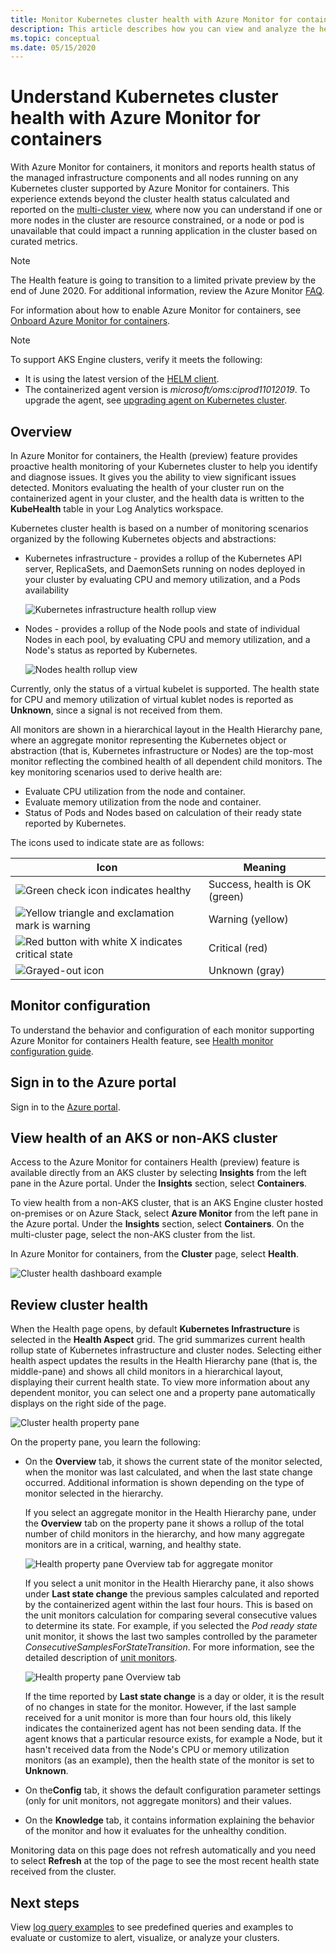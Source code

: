 ```yaml
---
title: Monitor Kubernetes cluster health with Azure Monitor for containers | Microsoft Docs
description: This article describes how you can view and analyze the health of your AKS and non-AKS clusters with Azure Monitor for containers.
ms.topic: conceptual
ms.date: 05/15/2020
---
```


# Understand Kubernetes cluster health with Azure Monitor for containers

With Azure Monitor for containers, it monitors and reports health status of the managed infrastructure components and all nodes running on any Kubernetes cluster supported by Azure Monitor for containers. This experience extends beyond the cluster health status calculated and reported on the [multi-cluster view](container-insights-analyze.md#multi-cluster-view-from-azure-monitor), where now you can understand if one or more nodes in the cluster are resource constrained, or a node or pod is unavailable that could impact a running application in the cluster based on curated metrics.

>[!NOTE]
>The Health feature is going to transition to a limited private preview by the end of June 2020. For additional information, review the Azure Monitor [FAQ](../faq.md#health-feature-is-in-limited-private-preview).
>

For information about how to enable Azure Monitor for containers, see [Onboard Azure Monitor for containers](container-insights-onboard.md).

>[!NOTE]
>To support AKS Engine clusters, verify it meets the following:
>- It is using the latest version of the [HELM client](https://helm.sh/docs/using_helm/).
>- The containerized agent version is *microsoft/oms:ciprod11012019*. To upgrade the agent, see [upgrading agent on Kubernetes cluster](container-insights-manage-agent.md#upgrade-agent-on-monitored-kubernetes-cluster).
>

## Overview

In Azure Monitor for containers, the Health (preview) feature provides proactive health monitoring of your Kubernetes cluster to help you identify and diagnose issues. It gives you the ability to view significant issues detected. Monitors evaluating the health of your cluster run on the containerized agent in your cluster, and the health data is written to the **KubeHealth** table in your Log Analytics workspace. 

Kubernetes cluster health is based on a number of monitoring scenarios organized by the following Kubernetes objects and abstractions:

- Kubernetes infrastructure - provides a rollup of the Kubernetes API server, ReplicaSets, and DaemonSets running on nodes deployed in your cluster by evaluating CPU and memory utilization, and a Pods availability

    ![Kubernetes infrastructure health rollup view](./media/container-insights-health/health-view-kube-infra-01.png)

- Nodes - provides a rollup of the Node pools and state of individual Nodes in each pool, by evaluating CPU and memory utilization, and a Node's status as reported by Kubernetes.

    ![Nodes health rollup view](./media/container-insights-health/health-view-nodes-01.png)

Currently, only the status of a virtual kubelet is supported. The health state for CPU and memory utilization of virtual kublet nodes is reported as **Unknown**, since a signal is not received from them.

All monitors are shown in a hierarchical layout in the Health Hierarchy pane, where an aggregate monitor representing the Kubernetes object or abstraction (that is, Kubernetes infrastructure or Nodes) are the top-most monitor reflecting the combined health of all dependent child monitors. The key monitoring scenarios used to derive health are:

* Evaluate CPU utilization from the node and container.
* Evaluate memory utilization from the node and container.
* Status of Pods and Nodes based on calculation of their ready state reported by Kubernetes.

The icons used to indicate state are as follows:

|Icon|Meaning|  
|--------|-----------|  
|![Green check icon indicates healthy](./media/container-insights-health/healthyicon.png)|Success, health is OK (green)|  
|![Yellow triangle and exclamation mark is warning](./media/container-insights-health/warningicon.png)|Warning (yellow)|  
|![Red button with white X indicates critical state](./media/container-insights-health/criticalicon.png)|Critical (red)|  
|![Grayed-out icon](./media/container-insights-health/grayicon.png)|Unknown (gray)|  

## Monitor configuration

To understand the behavior and configuration of each monitor supporting Azure Monitor for containers Health feature, see [Health monitor configuration guide](container-insights-health-monitors-config.md).

## Sign in to the Azure portal

Sign in to the [Azure portal](https://portal.azure.com). 

## View health of an AKS or non-AKS cluster

Access to the Azure Monitor for containers Health (preview) feature is available directly from an AKS cluster by selecting **Insights** from the left pane in the Azure portal. Under the **Insights** section, select **Containers**. 

To view health from a non-AKS cluster, that is an AKS Engine cluster hosted on-premises or on Azure Stack, select **Azure Monitor** from the left pane in the Azure portal. Under the **Insights** section, select **Containers**.  On the multi-cluster page, select the non-AKS cluster from the list.

In Azure Monitor for containers, from the **Cluster** page, select **Health**.

![Cluster health dashboard example](./media/container-insights-health/container-insights-health-page.png)

## Review cluster health

When the Health page opens, by default **Kubernetes Infrastructure** is selected in the **Health Aspect** grid.  The grid summarizes current health rollup state of Kubernetes infrastructure and cluster nodes. Selecting either health aspect updates the results in the Health Hierarchy pane (that is, the middle-pane) and shows all child monitors in a hierarchical layout, displaying their current health state. To view more information about any dependent monitor, you can select one and a property pane automatically displays on the right side of the page. 

![Cluster health property pane](./media/container-insights-health/health-view-property-pane.png)

On the property pane, you learn the following:

- On the **Overview** tab, it shows the current state of the monitor selected, when the monitor was last calculated, and when the last state change occurred. Additional information is shown depending on the type of monitor selected in the hierarchy.

    If you select an aggregate monitor in the Health Hierarchy pane, under the **Overview** tab on the property pane it shows a rollup of the total number of child monitors in the hierarchy, and how many aggregate monitors are in a critical, warning, and healthy state. 

    ![Health property pane Overview tab for aggregate monitor](./media/container-insights-health/health-overview-aggregate-monitor.png)

    If you select a unit monitor in the Health Hierarchy pane, it also shows under **Last state change** the previous samples calculated and reported by the containerized agent within the last four hours. This is based on the unit monitors calculation for comparing several consecutive values to determine its state. For example, if you selected the *Pod ready state* unit monitor, it shows the last two samples controlled by the parameter *ConsecutiveSamplesForStateTransition*. For more information, see the detailed description of [unit monitors](container-insights-health-monitors-config.md#unit-monitors).
    
    ![Health property pane Overview tab](./media/container-insights-health/health-overview-unit-monitor.png)

    If the time reported by **Last state change** is a day or older, it is the result of no changes in state for the monitor. However, if the last sample received for a unit monitor is more than four hours old, this likely indicates the containerized agent has not been sending data. If the agent knows that a particular resource exists, for example a Node, but it hasn't received data from the Node's CPU or memory utilization monitors (as an example), then the health state of the monitor is set to **Unknown**.  

- On the**Config** tab, it shows the default configuration parameter settings (only for unit monitors, not aggregate monitors) and their values.
- On the **Knowledge** tab, it contains information explaining the behavior of the monitor and how it evaluates for the unhealthy condition.

Monitoring data on this page does not refresh automatically and you need to select **Refresh** at the top of the page to see the most recent health state received from the cluster.

## Next steps

View [log query examples](container-insights-log-search.md#search-logs-to-analyze-data) to see predefined queries and examples to evaluate or customize to alert, visualize, or analyze your clusters.
